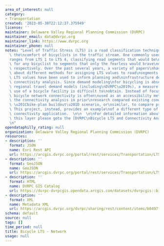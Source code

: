 ```yaml
---
area_of_interest: null
category:
- Transportation
created: '2023-05-30T22:12:37.375949'
license: ''
maintainer: Delaware Valley Regional Planning Commission (DVRPC)
maintainer_email: data@dvrpc.org
maintainer_link: https://www.dvrpc.org
maintainer_phone: null
notes: "Level of Traffic Stress (LTS) is a road classification technique based on\
  \ the\ncomfort of bicyclists in the traffic stream. One commonly used LTS framework\n\
  ranges from LTS 1 to LTS 4, classifying road segments that would be\ncomfortable\
  \ for any bicyclist to segments that only the fearless would brave\non a bicycle,\
  \ respectively. Over the past several years, a variety of papers\nhave been written\
  \ about different methods for assigning LTS values to road\nsegments and how these\
  \ LTS values have been used to inform planning and\ninfrastructure decisions through\
  \ connectivity analysis. Since demand modeling\nfor bicycling is absent from many\
  \ regional travel demand models (including\nDVRPC\u2019s), a measure of the potential\
  \ use of a bicycle facility is difficult to\nobtain. Instead of focusing on demand,\
  \ bicycle network connectivity is often\nused as an accessibility metric. Much of\
  \ the connectivity analysis in prior\nresearch compared existing conditions to a\
  \ \u201Cbike-plan buildout\u201D scenario, or\nsimilar, to compare project merits.\
  \ This project, instead, provides an example\nof a different type of LTS and network\
  \ connectivity application.  \n\n  \n\nFor detailed information about the data in\
  \ this layer please goto the [DVRPC\nBicycle LTS and Connectivity Analysis\nDocumentation](https://drive.google.com/file/d/1Ye_lo7LQjgon1F6_AxIb70nmpuOercXk/view)\n\
  \n"
opendataphilly_rating: null
organization: Delaware Valley Regional Planning Commission (DVRPC)
resources:
- description: ''
  format: JSON
  name: Esri Rest API
  url: https://arcgis.dvrpc.org/portal/rest/services/Transportation/LTS_Network/FeatureServer/0
- description: ''
  format: GeoJSON
  name: GeoJSON
  url: https://arcgis.dvrpc.org/portal/rest/services/Transportation/LTS_Network/FeatureServer/0/query?where=1=1&outsr=4326&outfields=*&f=geojson
- description: ''
  format: HTML
  name: DVRPC GIS Catalog
  url: https://dvrpc-dvrpcgis.opendata.arcgis.com/datasets/dvrpcgis::bicycle-lts-network
- description: ''
  format: XML
  name: Metadata XML
  url: https://arcgis.dvrpc.org/dvrpc/sharing/rest/content/items/b0497f204cfc41b48fdd536da9b34ffe/info/metadata/metadata.xml?format=default
schema: default
source: null
tags: []
time_period: null
title: Bicycle LTS - Network
usage: null
---
```

